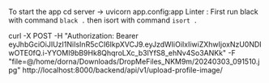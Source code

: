 To start the app cd server -> uvicorn app.config:app
Linter : First run black with command `black .` then isort  with command `isort .`


curl -X POST   -H "Authorization: Bearer eyJhbGciOiJIUzI1NiIsInR5cCI6IkpXVCJ9.eyJzdWIiOiIxIiwiZXhwIjoxNzU0NDIwOTE0fQ.i-YYOMI9bB9Hk8QhqroLXc_b3lYfS8_ehNv4So3ANKk"   -F "file=@/home/dorna/Downloads/DropMeFiles_NKM9m/20240303_091510.jpg"   http://localhost:8000/backend/api/v1/upload-profile-image/

